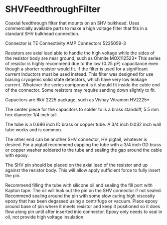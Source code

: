 # SHVFeedthroughFilter
Coaxial feedthrough filter that mounts on an SHV bulkhead.
Uses commercially available parts to make a high voltage filter that fits in a standard SHV bulkhead connection.

Connector is TE Connectivity AMP Connectors 5225059-3

Resistors are axial lead able to handle the high voltage while the sides of the resistor body are near ground, such as Ohmite MOX112523*
This series of resistor is highly recommend due to the low (0.25 pF) capacitance even though a shorter resistor would fit.
If the filter is used for a significant current inductors must be used instead. 
This filter was designed for use biasing cryogenic solid state detectors, which have very low leakage current.
Whatever the series component is it should fit inside the cable end of the connector. Some resistors may require sanding down slightly to fit.

Capacitors are 6kV 2225 package, such as Vishay Vitramon HV2225*

The center piece for the capacitors to solder to is a brass standoff, 5.5 mm hex diameter 1/4 inch tall.

The tube is a 0.686 inch ID brass or copper tube. A 3/4 inch 0.032 inch wall tube works and is common.

The other end can be another SHV connector, HV pigtail, whatever is desired. 
For a pigtail recommend capping the tube with a 3/4 inch OD brass or copper washer soldered to the tube and sealing the gap around the cable with epoxy.

The SHV pin should be placed on the axial lead of the resistor and up against the resistor body. This will allow apply sufficient force to fully insert the pin.

Recommend filling the tube with silicone oil and sealing the fill port with Kapton tape. The oil will leak out the pin on the SHV connector if not sealed.
Recommend sealing around the pin with some slow curing high viscosity epoxy that has been degassed using a centrifuge or vacuum.
Place epoxy around base of pin where it meets resistor and keep it positioned so it does flow along pin until after inserted into connector. 
Epoxy only needs to seal in oil, not provide high voltage insulation.
